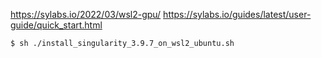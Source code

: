 https://sylabs.io/2022/03/wsl2-gpu/
https://sylabs.io/guides/latest/user-guide/quick_start.html

``` bash
$ sh ./install_singularity_3.9.7_on_wsl2_ubuntu.sh
```

